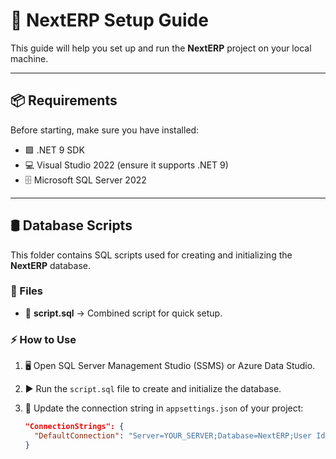 # 🚀 NextERP Setup Guide

This guide will help you set up and run the **NextERP** project on your local machine.

---

## 📦 Requirements

Before starting, make sure you have installed:

- 🟪 .NET 9 SDK  
- 💻 Visual Studio 2022 (ensure it supports .NET 9)  
- 🗄️ Microsoft SQL Server 2022  

---

## 🛢️ Database Scripts

This folder contains SQL scripts used for creating and initializing the **NextERP** database.

### 📂 Files
- 📜 **script.sql** → Combined script for quick setup.

### ⚡ How to Use
1. 🖥️ Open SQL Server Management Studio (SSMS) or Azure Data Studio.  
2. ▶️ Run the `script.sql` file to create and initialize the database.  
3. 🔧 Update the connection string in `appsettings.json` of your project:  

   ```json
   "ConnectionStrings": {
     "DefaultConnection": "Server=YOUR_SERVER;Database=NextERP;User Id=YOUR_USER;Password=YOUR_PASSWORD;"
   }
